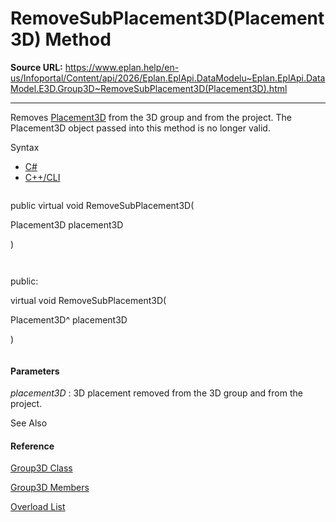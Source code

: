 # RemoveSubPlacement3D(Placement3D) Method

**Source URL:** https://www.eplan.help/en-us/Infoportal/Content/api/2026/Eplan.EplApi.DataModelu~Eplan.EplApi.DataModel.E3D.Group3D~RemoveSubPlacement3D(Placement3D).html

---

Removes [Placement3D](Eplan.EplApi.DataModelu~Eplan.EplApi.DataModel.E3D.Placement3D.html) from the 3D group and from the project. The Placement3D object passed into this method is no longer valid.

Syntax

- [C#](#i-syntax-CS)
- [C++/CLI](#i-syntax-CPP2005)

```
```
public virtual void RemoveSubPlacement3D( 
   Placement3D placement3D
)
```
```

```
```
public:
virtual void RemoveSubPlacement3D( 
   Placement3D^ placement3D
)
```
```

#### Parameters

*placement3D*
:   3D placement removed from the 3D group and from the project.



See Also

#### Reference

[Group3D Class](Eplan.EplApi.DataModelu~Eplan.EplApi.DataModel.E3D.Group3D.html)
  
[Group3D Members](Eplan.EplApi.DataModelu~Eplan.EplApi.DataModel.E3D.Group3D_members.html)
  
[Overload List](Eplan.EplApi.DataModelu~Eplan.EplApi.DataModel.E3D.Group3D~RemoveSubPlacement3D.html)